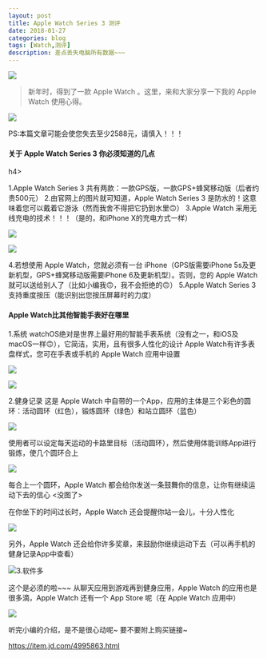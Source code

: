 ```yaml
---
layout: post
title: Apple Watch Series 3 测评
date: 2018-01-27
categories: blog
tags: [Watch,测评]
description: 差点丢失电脑所有数据~~~
---
```


![](https://ws1.sinaimg.cn/large/a15b4afegy1fo4i78bfbzj21z4140h9m.jpg)

> 新年时，得到了一款 Apple Watch 。这里，来和大家分享一下我的 Apple Watch 使用心得。

![](https://ws1.sinaimg.cn/large/a15b4afegy1fo4i8kxpsaj20ga07mgmr.jpg)

PS:本篇文章可能会使您失去至少2588元，请慎入！！！

<h4>关于 Apple Watch Series 3 你必须知道的几点</h4>h4>

1.Apple Watch Series 3 共有两款：一款GPS版，一款GPS+蜂窝移动版（后者约贵500元） 2.由官网上的图片就可知道，Apple Watch Series 3 是防水的！这意味着您可以戴着它游泳（然而我舍不得把它扔到水里🙃） 3.Apple Watch 采用无线充电的技术！！！（是的，和iPhone X的充电方式一样）

![](https://ws1.sinaimg.cn/large/a15b4afegy1fo4i965qbjj21w02ioe81.jpg)

![](https://ws1.sinaimg.cn/large/a15b4afegy1fo4i9tw6j4j21w02iohdt.jpg)

4.若想使用 Apple Watch，您就必须有一台 iPhone（GPS版需要iPhone 5s及更新机型，GPS+蜂窝移动版需要iPhone 6及更新机型）。否则，您的 Apple Watch 就可以送给别人了（比如小编我🙃，我不会拒绝的🙃） 5.Apple Watch Series 3 支持重度按压（能识别出您按压屏幕时的力度）


<h4>Apple Watch比其他智能手表好在哪里</h4>

1.系统 watchOS绝对是世界上最好用的智能手表系统（没有之一，和iOS及macOS一样🙃），它简洁，实用，且有很多人性化的设计 Apple Watch有许多表盘样式，您可在手表或手机的 Apple Watch 应用中设置

![](https://ws1.sinaimg.cn/large/a15b4afegy1fo4iagw7xfj20hs0vkdms.jpg)

![](https://ws1.sinaimg.cn/large/a15b4afegy1fo4iaua024j21401z4188.jpg)

2.健身记录 这是 Apple Watch 中自带的一个App，应用的主体是三个彩色的圆环：活动圆环（红色），锻炼圆环（绿色）和站立圆环（蓝色）

![](https://ws1.sinaimg.cn/large/a15b4afegy1fo4ib47wf3j20hs0vkgp2.jpg)

使用者可以设定每天运动的卡路里目标（活动圆环），然后使用体能训练App进行锻炼，使几个圆环合上

![](https://ws1.sinaimg.cn/large/a15b4afegy1fo4ibdfz4yj20hs0vk42w.jpg)

每合上一个圆环，Apple Watch 都会给你发送一条鼓舞你的信息，让你有继续运动下去的信心  &lt;没图了&gt;

在你坐下的时间过长时，Apple Watch 还会提醒你站一会儿，十分人性化 

![](https://ws1.sinaimg.cn/large/a15b4afegy1fo4ibu8covj21w02ionpd.jpg)

另外，Apple Watch 还会给你许多奖章，来鼓励你继续运动下去（可以再手机的健身记录App中查看）


![](https://ws1.sinaimg.cn/large/a15b4afegy1fo4ic582ysj20hs0vkwio.jpg)3.软件多

 这个是必须的啦~~~ 从聊天应用到游戏再到健身应用，Apple Watch 的应用也是很多滴，Apple Watch 还有一个 App Store 呢（在 Apple Watch 应用中）

![](https://ws1.sinaimg.cn/large/a15b4afegy1fo4icjp6kvj20hs0vkwig.jpg)

听完小编的介绍，是不是很心动呢~ 要不要附上购买链接~

https://item.jd.com/4995863.html